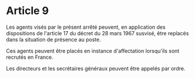 # Article 9

Les agents visés par le présent arrêté peuvent, en application des dispositions de l'article 17 du décret du 28 mars 1967 susvisé, être replacés dans la situation de présence au poste.

Ces agents peuvent être placés en instance d'affectation lorsqu'ils sont recrutés en France.

Les directeurs et les secrétaires généraux peuvent être appelés par ordre.
